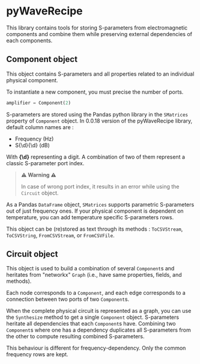 # pyWaveRecipe

This library contains tools for storing S-parameters from electromagnetic components and combine them while preserving external dependencies of each components.

## Component object

This object contains S-parameters and all properties related to an individual physical component.

To instantiate a new component, you must precise the number of ports.
```python
amplifier = Component(2)
```

S-parameters are stored using the Pandas python library in the ```SMatrices``` property of ```Component``` object. In 0.0.18 version of the pyWaveRecipe library, default column names are :
- Frequency (Hz)
- S{\d}{\d} (dB)

With **{\d}** representing a digit. A combination of two of them represent a classic S-parameter port index.

> **⚠️ Warning ⚠️**
>
> In case of wrong port index, it results in an error while using the ```Circuit``` object.

As a Pandas ```DataFrame``` object, ```SMatrices``` supports parametric S-parameters out of just frequency ones. If your physical component is dependent on temperature, you can add temperature specific S-parameters rows.

This object can be (re)stored as text through its methods : ```ToCSVStream```, ```ToCSVString```, ```FromCSVStream```, or ```FromCSVFile```.

## Circuit object

This object is used to build a combination of several ```Component```s and heritates from "networkx" ```Graph``` (i.e., have same properties, fields, and methods).

Each node corresponds to a ```Component```, and each edge corresponds to a connection between two ports of two ```Component```s.

When the complete physical circuit is represented as a graph, you can use the ```Synthesize``` method to get a single ```Component``` object. S-parameters heritate all dependencies that each ```Component```s have. Combining two ```Component```s where one has a dependency duplicates all S-parameters from the other to compute resulting combined S-parameters.

This behaviour is different for frequency-dependency. Only the common frequency rows are kept.
